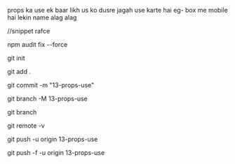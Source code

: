 props ka use ek baar likh us ko dusre jagah use karte hai
eg- box me mobile hai lekin name alag alag


//snippet
rafce


npm audit fix --force  
 
 git init

git add .

git commit -m "13-props-use"

git branch -M 13-props-use

git branch

git remote -v

git push -u origin 13-props-use

git push -f -u origin 13-props-use





